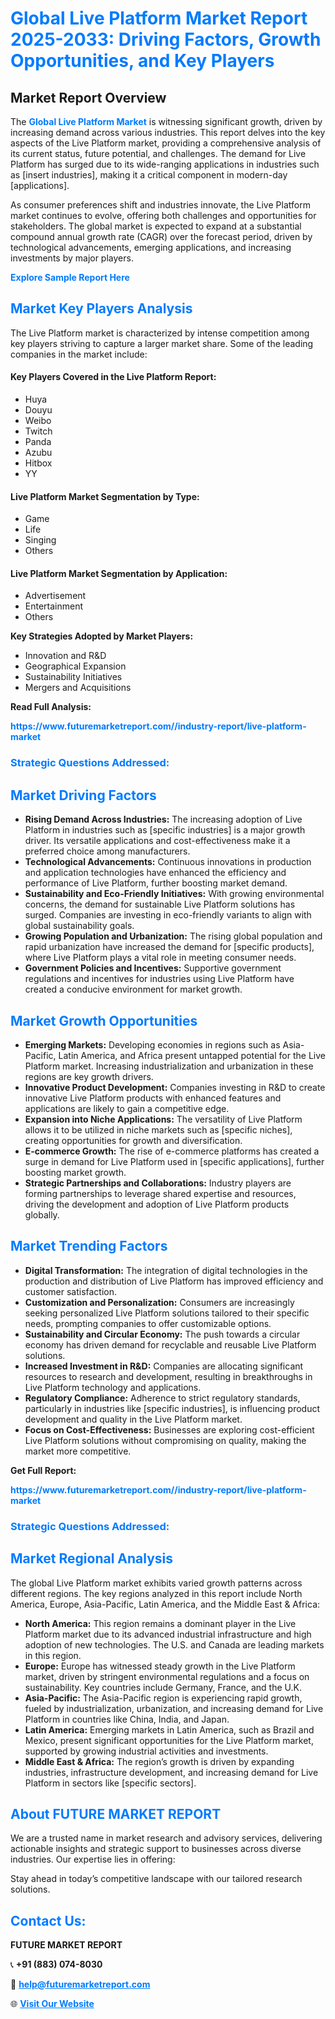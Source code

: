 <h1 style="color: #007BFF;">Global Live Platform Market Report 2025-2033: Driving Factors, Growth Opportunities, and Key Players</h1>

<section id="overview">
<h2>Market Report Overview</h2>
<p>The <a href="https://www.futuremarketreport.com//industry-report/live-platform-market" style="color: #007BFF; text-decoration: none;"><strong>Global Live Platform Market</strong></a> is witnessing significant growth, driven by increasing demand across various industries. This report delves into the key aspects of the Live Platform market, providing a comprehensive analysis of its current status, future potential, and challenges. The demand for Live Platform has surged due to its wide-ranging applications in industries such as [insert industries], making it a critical component in modern-day [applications].</p>
<p>As consumer preferences shift and industries innovate, the Live Platform market continues to evolve, offering both challenges and opportunities for stakeholders. The global market is expected to expand at a substantial compound annual growth rate (CAGR) over the forecast period, driven by technological advancements, emerging applications, and increasing investments by major players.</p>
</section>

<section id="overview">
<p><a href="https://www.futuremarketreport.com//request-sample/reportId=63909" style="color: #007BFF; text-decoration: none;"><strong>Explore Sample Report Here</strong></a></p>
</section>

<section id="key-players">
<h2 style="color: #007BFF;">Market Key Players Analysis</h2>
<p>The Live Platform market is characterized by intense competition among key players striving to capture a larger market share. Some of the leading companies in the market include:</p>
<h4>Key Players Covered in the Live Platform Report:</h4>
<ul><li>Huya</li><li>Douyu</li><li>Weibo</li><li>Twitch</li><li>Panda</li><li>Azubu</li><li>Hitbox</li><li>YY</li></ul>
<h4>Live Platform Market Segmentation by Type:</h4>
<ul><li>Game</li><li>Life</li><li>Singing</li><li>Others</li></ul>

<h4>Live Platform Market Segmentation by Application:</h4>
<ul><li>Advertisement</li><li>Entertainment</li><li>Others</li></ul>
<p><strong>Key Strategies Adopted by Market Players:</strong></p>
<ul>
<li>Innovation and R&D</li>
<li>Geographical Expansion</li>
<li>Sustainability Initiatives</li>
<li>Mergers and Acquisitions</li>
</ul>
</section>

<section>
<p><strong>Read Full Analysis: </strong></p><a href="https://www.futuremarketreport.com//industry-report/live-platform-market" style="color: #007BFF; text-decoration: none;"><strong>https://www.futuremarketreport.com//industry-report/live-platform-market</strong></a>
<h3 style="color: #007BFF;">Strategic Questions Addressed:</h3>
</section>

<section id="driving-factors">
<h2 style="color: #007BFF;">Market Driving Factors</h2>
<ul>
<li><strong>Rising Demand Across Industries:</strong> The increasing adoption of Live Platform in industries such as [specific industries] is a major growth driver. Its versatile applications and cost-effectiveness make it a preferred choice among manufacturers.</li>
<li><strong>Technological Advancements:</strong> Continuous innovations in production and application technologies have enhanced the efficiency and performance of Live Platform, further boosting market demand.</li>
<li><strong>Sustainability and Eco-Friendly Initiatives:</strong> With growing environmental concerns, the demand for sustainable Live Platform solutions has surged. Companies are investing in eco-friendly variants to align with global sustainability goals.</li>
<li><strong>Growing Population and Urbanization:</strong> The rising global population and rapid urbanization have increased the demand for [specific products], where Live Platform plays a vital role in meeting consumer needs.</li>
<li><strong>Government Policies and Incentives:</strong> Supportive government regulations and incentives for industries using Live Platform have created a conducive environment for market growth.</li>
</ul>
</section>

<section id="growth-opportunities">
<h2 style="color: #007BFF;">Market Growth Opportunities</h2>
<ul>
<li><strong>Emerging Markets:</strong> Developing economies in regions such as Asia-Pacific, Latin America, and Africa present untapped potential for the Live Platform market. Increasing industrialization and urbanization in these regions are key growth drivers.</li>
<li><strong>Innovative Product Development:</strong> Companies investing in R&D to create innovative Live Platform products with enhanced features and applications are likely to gain a competitive edge.</li>
<li><strong>Expansion into Niche Applications:</strong> The versatility of Live Platform allows it to be utilized in niche markets such as [specific niches], creating opportunities for growth and diversification.</li>
<li><strong>E-commerce Growth:</strong> The rise of e-commerce platforms has created a surge in demand for Live Platform used in [specific applications], further boosting market growth.</li>
<li><strong>Strategic Partnerships and Collaborations:</strong> Industry players are forming partnerships to leverage shared expertise and resources, driving the development and adoption of Live Platform products globally.</li>
</ul>
</section>

<section id="trending-factors">
<h2 style="color: #007BFF;">Market Trending Factors</h2>
<ul>
<li><strong>Digital Transformation:</strong> The integration of digital technologies in the production and distribution of Live Platform has improved efficiency and customer satisfaction.</li>
<li><strong>Customization and Personalization:</strong> Consumers are increasingly seeking personalized Live Platform solutions tailored to their specific needs, prompting companies to offer customizable options.</li>
<li><strong>Sustainability and Circular Economy:</strong> The push towards a circular economy has driven demand for recyclable and reusable Live Platform solutions.</li>
<li><strong>Increased Investment in R&D:</strong> Companies are allocating significant resources to research and development, resulting in breakthroughs in Live Platform technology and applications.</li>
<li><strong>Regulatory Compliance:</strong> Adherence to strict regulatory standards, particularly in industries like [specific industries], is influencing product development and quality in the Live Platform market.</li>
<li><strong>Focus on Cost-Effectiveness:</strong> Businesses are exploring cost-efficient Live Platform solutions without compromising on quality, making the market more competitive.</li>
</ul>
</section>

<section>
<p><strong>Get Full Report: </strong></p><a href="https://www.futuremarketreport.com//industry-report/live-platform-market" style="color: #007BFF; text-decoration: none;"><strong>https://www.futuremarketreport.com//industry-report/live-platform-market</strong></a>
<h3 style="color: #007BFF;">Strategic Questions Addressed:</h3>
</section>


<section id="regional-analysis">
<h2 style="color: #007BFF;">Market Regional Analysis</h2>
<p>The global Live Platform market exhibits varied growth patterns across different regions. The key regions analyzed in this report include North America, Europe, Asia-Pacific, Latin America, and the Middle East & Africa:</p>
<ul>
<li><strong>North America:</strong> This region remains a dominant player in the Live Platform market due to its advanced industrial infrastructure and high adoption of new technologies. The U.S. and Canada are leading markets in this region.</li>
<li><strong>Europe:</strong> Europe has witnessed steady growth in the Live Platform market, driven by stringent environmental regulations and a focus on sustainability. Key countries include Germany, France, and the U.K.</li>
<li><strong>Asia-Pacific:</strong> The Asia-Pacific region is experiencing rapid growth, fueled by industrialization, urbanization, and increasing demand for Live Platform in countries like China, India, and Japan.</li>
<li><strong>Latin America:</strong> Emerging markets in Latin America, such as Brazil and Mexico, present significant opportunities for the Live Platform market, supported by growing industrial activities and investments.</li>
<li><strong>Middle East & Africa:</strong> The region’s growth is driven by expanding industries, infrastructure development, and increasing demand for Live Platform in sectors like [specific sectors].</li>
</ul>
</section>

<footer>
<h2 style="color: #007BFF;">About FUTURE MARKET REPORT</h2>
<p>We are a trusted name in market research and advisory services, delivering actionable insights and strategic support to businesses across diverse industries. Our expertise lies in offering:</p>

<p>Stay ahead in today’s competitive landscape with our tailored research solutions.</p>

<h2 style="color: #007BFF;">Contact Us:</h2>
<p><strong>FUTURE MARKET REPORT</strong></p>
<p>📞 <strong>+91 (883) 074-8030</strong></p>
<p>📧 <strong><a href="mailto:help@futuremarketreport.com" style="color: #007BFF;">help@futuremarketreport.com</a></strong></p>
<p>🌐 <strong><a href="https://www.futuremarketreport.com/" style="color: #007BFF;">Visit Our Website</a></strong></p>
</footer>